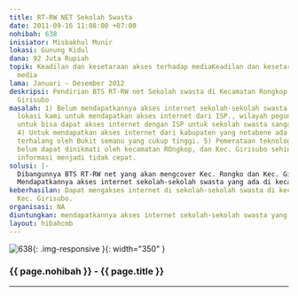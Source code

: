 ```yaml
---
title: RT-RW NET Sekolah Swasta
date: 2011-09-16 11:08:00 +07:00
nohibah: 638
inisiator: Misbakhul Munir
lokasi: Gunung Kidul
dana: 92 Juta Rupiah
topik: Keadilan dan kesetaraan akses terhadap mediaKeadilan dan kesetaraan akses terhadap
  media
lama: Januari – Desember 2012
deskripsi: Pendirian BTS RT-RW net Sekolah swasta di Kecamatan Rongkop dan Kecamatan
  Girisubo
masalah: 1) Belum mendapatkannya akses internet sekolah-sekolah swasta. 2) Sulitnya
  lokasi kami untuk mendapatkan akses internet dari ISP., wilayah pegunungan. 3) Biaya
  untuk bisa dapat akses internet dengan ISP untuk sekolah swasta sangat diluar jangkauan.
  4) Untuk mendapatkan akses internet dari kabupaten yang notabene ada sinyal ISP
  terhalang oleh Bukit semanu yang cukup tinggi. 5) Pemerataan teknologi internet
  belum dapat dinikmati oleh kecamatan ROngkop, dan Kec. Girisubo sehingga dalam akses
  informasi menjadi tidak cepat.
solusi: |-
  Dibangunnya BTS RT-RW net yang akan mengcover Kec. Rongko dan Kec. Girisubo. dengan ikut salah satu Tower yang apabila di ukur sekitar 70 meter dari dataran karena posisi tower berada di puncak gunung.
  Mendapatkannya akses internet sekolah-sekolah swasta yang ada di kecamatan Rongkop dan Girisubo.
keberhasilan: Dapat mengakses internet di sekolah-sekolah swasta di kec. Rongkop dan
  Kec. Girisubo.
organisasi: NA
diuntungkan: mendapatkannya akses internet sekolah-sekolah swasta yang ada di kecamatan Rongkop dan Girisubo.
layout: hibahcmb
---
```


![638](/static/img/hibahcmb/638.png){: .img-responsive }{: width="350" }

### {{ page.nohibah }} - {{ page.title }}

---
